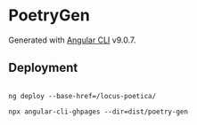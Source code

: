# PoetryGen

Generated with [Angular CLI](https://github.com/angular/angular-cli) v9.0.7.

## Deployment

```ng add angular-cli-ghpages

ng deploy --base-href=/locus-poetica/
```

`npx angular-cli-ghpages --dir=dist/poetry-gen`
